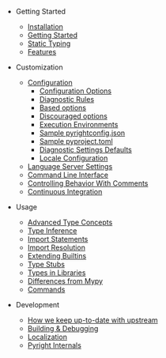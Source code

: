 - Getting Started

  - [Installation](installation.md)
  - [Getting Started](getting-started.md)
  - [Static Typing](type-concepts.md)
  - [Features](features.md)

- Customization

  - [Configuration](configuration.md)
    - [Configuration Options](configuration.md#main-configuration-options)
    - [Diagnostic Rules](configuration.md#type-check-diagnostics-settings)
    - [Based options](configuration.md#based-options)
    - [Discouraged options](configuration.md#discouraged-options)
    - [Execution Environments](configuration.md#execution-environment-options)
    - [Sample pyrightconfig.json](configuration.md#sample-config-file)
    - [Sample pyproject.toml](configuration.md#sample-pyprojecttoml-file)
    - [Diagnostic Settings Defaults](configuration.md#diagnostic-settings-defaults)
    - [Locale Configuration](configuration.md#locale-configuration)
  - [Language Server Settings](settings.md)
  - [Command Line Interface](command-line.md)
  - [Controlling Behavior With Comments](comments.md)
  - [Continuous Integration](ci-integration.md)
  
- Usage

  - [Advanced Type Concepts](type-concepts-advanced.md)
  - [Type Inference](type-inference.md)
  - [Import Statements](import-statements.md)
  - [Import Resolution](import-resolution.md)
  - [Extending Builtins](builtins.md)
  - [Type Stubs](type-stubs.md)
  - [Types in Libraries](typed-libraries.md)
  - [Differences from Mypy](mypy-comparison.md)
  - [Commands](commands.md)

- Development

  - [How we keep up-to-date with upstream](upstream.md)
  - [Building & Debugging](build-debug.md)
  - [Localization](localization.md)
  - [Pyright Internals](internals.md)


